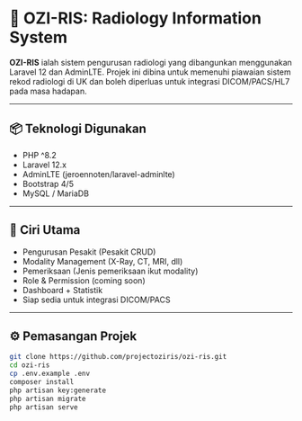 # 🩻 OZI-RIS: Radiology Information System

**OZI-RIS** ialah sistem pengurusan radiologi yang dibangunkan menggunakan Laravel 12 dan AdminLTE. Projek ini dibina untuk memenuhi piawaian sistem rekod radiologi di UK dan boleh diperluas untuk integrasi DICOM/PACS/HL7 pada masa hadapan.

---

## 📦 Teknologi Digunakan

- PHP ^8.2
- Laravel 12.x
- AdminLTE (jeroennoten/laravel-adminlte)
- Bootstrap 4/5
- MySQL / MariaDB

---

## 🚀 Ciri Utama

- Pengurusan Pesakit (Pesakit CRUD)
- Modality Management (X-Ray, CT, MRI, dll)
- Pemeriksaan (Jenis pemeriksaan ikut modality)
- Role & Permission (coming soon)
- Dashboard + Statistik
- Siap sedia untuk integrasi DICOM/PACS

---

## ⚙️ Pemasangan Projek

```bash
git clone https://github.com/projectoziris/ozi-ris.git
cd ozi-ris
cp .env.example .env
composer install
php artisan key:generate
php artisan migrate
php artisan serve
